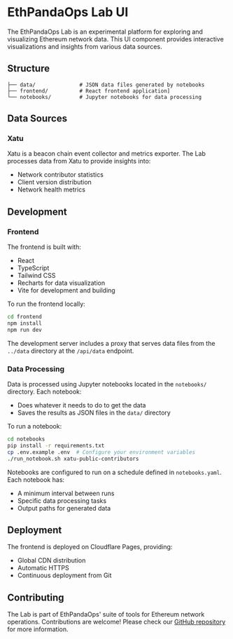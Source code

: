 # EthPandaOps Lab UI

The EthPandaOps Lab is an experimental platform for exploring and visualizing Ethereum network data. This UI component provides interactive visualizations and insights from various data sources.

## Structure

```
├── data/              # JSON data files generated by notebooks
├── frontend/          # React frontend application]
└── notebooks/         # Jupyter notebooks for data processing
```

## Data Sources

### Xatu

Xatu is a beacon chain event collector and metrics exporter. The Lab processes data from Xatu to provide insights into:
- Network contributor statistics
- Client version distribution
- Network health metrics

## Development

### Frontend

The frontend is built with:
- React
- TypeScript
- Tailwind CSS
- Recharts for data visualization
- Vite for development and building

To run the frontend locally:

```bash
cd frontend
npm install
npm run dev
```

The development server includes a proxy that serves data files from the `../data` directory at the `/api/data` endpoint.

### Data Processing

Data is processed using Jupyter notebooks located in the `notebooks/` directory. Each notebook:
- Does whatever it needs to do to get the data
- Saves the results as JSON files in the `data/` directory

To run a notebook:

```bash
cd notebooks
pip install -r requirements.txt
cp .env.example .env  # Configure your environment variables
./run_notebook.sh xatu-public-contributors
```

Notebooks are configured to run on a schedule defined in `notebooks.yaml`. Each notebook has:
- A minimum interval between runs
- Specific data processing tasks
- Output paths for generated data

## Deployment

The frontend is deployed on Cloudflare Pages, providing:
- Global CDN distribution
- Automatic HTTPS
- Continuous deployment from Git

## Contributing

The Lab is part of EthPandaOps' suite of tools for Ethereum network operations. Contributions are welcome! Please check our [GitHub repository](https://github.com/ethpandaops) for more information. 